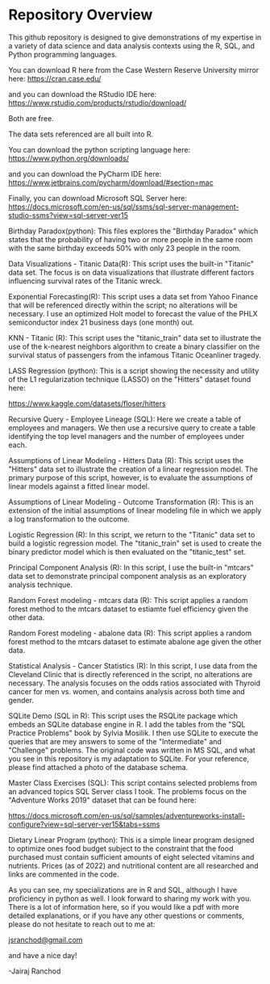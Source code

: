 # Repository Overview
This github repository is designed to give demonstrations of my expertise in a variety of data science and data analysis contexts using the R, SQL, and Python programming languages.

You can download R here from the Case Western Reserve University mirror here:
https://cran.case.edu/

and you can download the RStudio IDE here:
https://www.rstudio.com/products/rstudio/download/

Both are free.

The data sets referenced are all built into R.

You can download the python scripting language here:
https://www.python.org/downloads/

and you can download the PyCharm IDE here:
https://www.jetbrains.com/pycharm/download/#section=mac

Finally, you can download Microsoft SQL Server here:
https://docs.microsoft.com/en-us/sql/ssms/sql-server-management-studio-ssms?view=sql-server-ver15


Birthday Paradox(python):
This files explores the "Birthday Paradox" which states that the probability of having two or more people in the same room with the same birthday exceeds 50% with only 23 people in the room.

Data Visualizations - Titanic Data(R): 
This script uses the built-in "Titanic" data set.  The focus is on data visualizations that illustrate different factors influencing survival rates of the Titanic wreck.

Exponential Forecasting(R):
This script uses a data set from Yahoo Finance that will be referenced directly within the script; no alterations will be necessary.  I use an optimized Holt model to forecast the value of the PHLX semiconductor index 21 business days (one month) out.

KNN - Titanic (R):
This script uses the "titanic_train" data set to illustrate the use of the k-nearest neighbors algorithm to create a binary classifier on the survival status of passengers from the infamous Titanic Oceanliner tragedy.

LASS Regression (python):
This is a script showing the necessity and utility of the L1 regularization technique (LASSO) on the "Hitters" dataset found here:

https://www.kaggle.com/datasets/floser/hitters

Recursive Query - Employee Lineage (SQL):
Here we create a table of employees and managers.  We then use a recursive query to create a table identifying the top level managers and the number of employees under each.

Assumptions of Linear Modeling - Hitters Data (R): 
This script uses the "Hitters" data set to illustrate the creation of a linear regression model. The primary purpose of this script, however, is to evaluate the assumptions of linear models against a fitted linear model.

Assumptions of Linear Modeling - Outcome Transformation (R):
This is an extension of the initial assumptions of linear modeling file in which we apply a log transformation to the outcome.

Logistic Regression (R):
In this script, we return to the "Titanic" data set to build a logistic regression model.  The "titanic_train" set is used to create the binary predictor model which is then evaluated on the "titanic_test" set.

Principal Component Analysis (R):
In this script, I use the built-in "mtcars" data set to demonstrate principal component analysis as an exploratory analysis technique.

Random Forest modeling - mtcars data (R):
This script applies a random forest method to the mtcars dataset to estiamte fuel efficiency given the other data.

Random Forest modeling - abalone data (R): 
This script applies a random forest method to the mtcars dataset to estimate abalone age given the other data.

Statistical Analysis - Cancer Statistics (R): 
In this script, I use data from the Cleveland Clinic that is directly referenced in the script, no alterations are necessary.  The analysis focuses on the odds ratios associated with Thyroid cancer for men vs. women, and contains analysis across both time and gender.

SQLite Demo (SQL in R):
This script uses the RSQLite package which embeds an SQLite database engine in R.  I add the tables from the "SQL Practice Problems" book by Sylvia Mosilik.  I then use SQLite to execute the queries that are mey answers to some of the "Intermediate" and "Challenge" problems.  The original code was written in MS SQL, and what you see in this repository is my adaptation to SQLite.  For your reference, please find attached a photo of the database schema.

Master Class Exercises (SQL):
This script contains selected problems from an advanced topics SQL Server class I took.  The problems focus on the "Adventure Works 2019" dataset that can be found here:

https://docs.microsoft.com/en-us/sql/samples/adventureworks-install-configure?view=sql-server-ver15&tabs=ssms

Dietary Linear Program (python):
This is a simple linear program designed to optimize ones food budget subject to the constraint that the food purchased must contain sufficient amounts of eight selected vitamins and nutrients.  Prices (as of 2022) and nutritional content are all researched and links are commented in the code.


As you can see, my specializations are in R and SQL, although I have proficiency in python as well.
I look forward to sharing my work with you. There is a lot of information here, so if you would like a pdf with more detailed explanations, or if you have any other questions or comments, please do not hesitate to reach out to me at:

jsranchod@gmail.com

and have a nice day!

-Jairaj Ranchod
